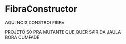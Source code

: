 # FibraConstructor
AQUI NOIS CONSTROI FIBRA  

PROJETO SÓ PRA MUTANTE QUE QUER SAIR DA JAULA  
BORA CUMPADE
